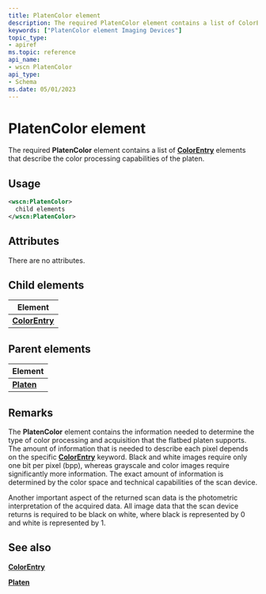 ```yaml
---
title: PlatenColor element
description: The required PlatenColor element contains a list of ColorEntry elements that describe the color processing capabilities of the platen.
keywords: ["PlatenColor element Imaging Devices"]
topic_type:
- apiref
ms.topic: reference
api_name:
- wscn PlatenColor
api_type:
- Schema
ms.date: 05/01/2023
---
```


# PlatenColor element

The required **PlatenColor** element contains a list of [**ColorEntry**](colorentry.md) elements that describe the color processing capabilities of the platen.

## Usage

```xml
<wscn:PlatenColor>
  child elements
</wscn:PlatenColor>
```

## Attributes

There are no attributes.

## Child elements

| Element |
|--|
| [**ColorEntry**](colorentry.md) |

## Parent elements

| Element |
|--|
| [**Platen**](platen.md) |

## Remarks

The **PlatenColor** element contains the information needed to determine the type of color processing and acquisition that the flatbed platen supports. The amount of information that is needed to describe each pixel depends on the specific [**ColorEntry**](colorentry.md) keyword. Black and white images require only one bit per pixel (bpp), whereas grayscale and color images require significantly more information. The exact amount of information is determined by the color space and technical capabilities of the scan device.

Another important aspect of the returned scan data is the photometric interpretation of the acquired data. All image data that the scan device returns is required to be black on white, where black is represented by 0 and white is represented by 1.

## See also

[**ColorEntry**](colorentry.md)

[**Platen**](platen.md)
